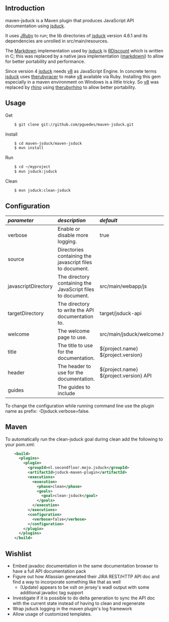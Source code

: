 Introduction
------------

maven-jsduck is a Maven plugin that produces JavaScript API documentation using [jsduck](http://rubygems.org/gems/jsduck).

It uses [JRuby](http://www.jruby.org/) to run; the lib directories of [jsduck](http://rubygems.org/gems/jsduck)
version 4.6.1 and its dependencies are unrolled in src/main/resources.

The [Markdown](http://daringfireball.net/projects/markdown/) implementation used by [jsduck](http://rubygems.org/gems/jsduck)
is [RDiscount](http://rubygems.org/gems/rdiscount) which is written in C; this was replaced by a native java implementation
([markdownj](http://code.google.com/p/markdownj/)) to allow for better portability and performance.

Since version 4 [jsduck](http://rubygems.org/gems/jsduck) needs [v8](http://code.google.com/p/v8/) as JavaScript Engine.
In concrete terms [jsduck](http://rubygems.org/gems/jsduck) uses [therubyracer](https://github.com/cowboyd/therubyracer) 
to make [v8](http://code.google.com/p/v8/) available via Ruby. Installing this gem especially in a maven environment on 
Windows is a little tricky. So [v8](http://code.google.com/p/v8/) was replaced by [rhino](https://developer.mozilla.org/en-US/docs/Rhino) 
using [therubyrhino](https://github.com/cowboyd/therubyrhino) to allow better portability.


Usage
-----
Get

```sh
    $ git clone git://github.com/pguedes/maven-jsduck.git
```
Install

```sh
    $ cd maven-jsduck/maven-jsduck
    $ mvn install
```
Run

```sh
    $ cd ~/myproject
    $ mvn jsduck:jsduck
```
Clean

```sh
    $ mvn jsduck:clean-jsduck
```

Configuration
-------------

| *parameter*            | *description*                                               | *default*                               |
|:-----------------------|:------------------------------------------------------------|:----------------------------------------|
|  verbose               | Enable or disable more logging.                             |  true                                   |
|  source                | Directories containing the javascript files to document.    |                                         |
|  javascriptDirectory   | The directory containing the JavaScript files to document.  |  src/main/webapp/js                     |
|  targetDirectory       | The directory to write the API documentation to.            |  target/jsduck-api                      |
|  welcome               | The welcome page to use.                                    |  src/main/jsduck/welcome.html           |
|  title                 | The title to use for the documentation.                     |  ${project.name} ${project.version}     |
|  header                | The header to use for the documentation.                    |  ${project.name} ${project.version} API |
|  guides                | The guides to include                                       |                                         |

To change the configuration while running command line use the plugin name as prefix: -Djsduck.verbose=false.

Maven
-----
To automatically run the clean-jsduck goal during clean add the following to your pom.xml:

```xml
    <build>
      <plugins>
        <plugin>
          <groupId>nl.secondfloor.mojo.jsduck</groupId>
          <artifactId>jsduck-maven-plugin</artifactId>
          <executions>
            <execution>
              <phase>clean</phase>
              <goals>
                <goal>clean-jsduck</goal>
              </goals>
            </execution>
          </executions>
          <configuration>
            <verbose>false</verbose>
          </configuration>
        </plugin>
      </plugins>
    </build>
```

Wishlist
--------
* Embed javadoc documentation in the same documentation browser to have a full API documentation pack
* Figure out how Atlassian generated their JIRA REST/HTTP API doc and find a way to incorporate something like that as well
  * (Update) appears to be xslt on jersey's wadl output with some additional javadoc tag support
* Investigate if it is possible to do delta generation to sync the API doc with the current state instead of having to clean and regenerate
* Wrap jsduck logging in the maven plugin's log framework
* Allow usage of customized templates.
